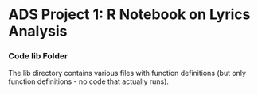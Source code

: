 # ADS Project 1:  R Notebook on Lyrics Analysis

### Code lib Folder

The lib directory contains various files with function definitions (but only function definitions - no code that actually runs).
